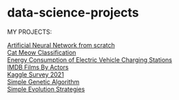 # data-science-projects
MY PROJECTS:

[Artificial Neural Network from scratch](anns-from-scratch/simple_ann_from_scratch.py) \
[Cat Meow Classification](cat-meow-classification/Code_Cat-Meow_Classification.ipynb) \
[Energy Consumption of Electric Vehicle Charging Stations](electric_vehicle_charging_station_energy_consumption/Code_Electric-Vehicle-Charging-Station-Energy-Consumption.ipynb) \
[IMDB Films By Actors](imdb-films-by-actor-for-10k-actors/Code_Imdb-Films-By-Actor.ipynb) \
[Kaggle Survey 2021](kaggle-survey-2021/Code_Kaggle-Survey-2021.ipynb) \
[Simple Genetic Algorithm](genetic-algorithm/simple_genetic_algorithms.py) \
[Simple Evolution Strategies](genetic-algorithm/simple_evolution_strategies.py)
